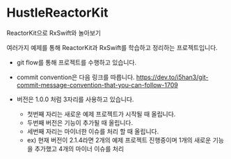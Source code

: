 # HustleReactorKit
ReactorKit으로 RxSwift와 놀아보기

여러가지 예제를 통해 ReactorKit과 RxSwift를 학습하고 정리하는 프로젝트입니다.

- git flow를 통해 프로젝트를 수행하고 있습니다.

- commit convention은 다음 링크를 따릅니다.
https://dev.to/i5han3/git-commit-message-convention-that-you-can-follow-1709

- 버전은 1.0.0 처럼 3자리를 사용하고 있습니다.
  - 첫번째 자리는 새로운 예제 프로젝트가 시작될 때 올립니다.
  - 두번째 버전은 기능이 추가될 때 올립니다.
  - 세번째 자리는 마이너한 이슈를 처리 할 때 올립니다.
  - ex) 현재 버전이 2.1.4라면 2개의 예제 프로젝트 진행중이며 1개의 새로운 기능을 추가했고 4개의 마이너 이슈를 처리
